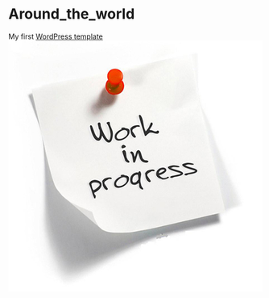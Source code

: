 # Around_the_world
My first [WordPress template](https://rawgit.com/Annelia55/Around_the_world/master/index.html)<br>
![Picture](Main.jpg)
